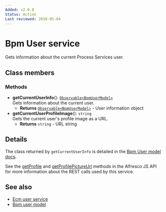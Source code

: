 ```yaml
---
Added: v2.0.0
Status: Active
Last reviewed: 2018-05-04
---
```


# Bpm User service

Gets information about the current Process Services user.

## Class members

### Methods

-   **getCurrentUserInfo**(): [`Observable<BpmUserModel>`](../core/bpm-user.model.md)<br/>
    Gets information about the current user.
    -   **Returns** [`Observable<BpmUserModel>`](../core/bpm-user.model.md) - User information object
-   **getCurrentUserProfileImage**(): `string`<br/>
    Gets the current user's profile image as a URL.
    -   **Returns** `string` - URL string

## Details

The class returned by `getCurrentUserInfo` is detailed
in the [Bpm User model docs](bpm-user.model.md).

See the
[getProfile](https://github.com/Alfresco/alfresco-js-api/blob/master/src/alfresco-activiti-rest-api/docs/ProfileApi.md#getProfile)
and
[getProfilePictureUrl](https://github.com/Alfresco/alfresco-js-api/blob/master/src/alfresco-activiti-rest-api/docs/ProfileApi.md#getProfilePictureUrl)
methods in the Alfresco JS API for more information about the REST calls used by this service.

## See also

-   [Ecm user service](ecm-user.service.md)
-   [Bpm user model](bpm-user.model.md)
